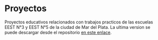 # Proyectos
Proyectos educativos relacionados con trabajos practicos de las escuelas EEST N°3 y EEST N°5 de la ciudad de Mar del Plata.
La ultima version se puede descargar desde el repositorio [en este enlace](https://github.com/lmtreser/Proyectos).

